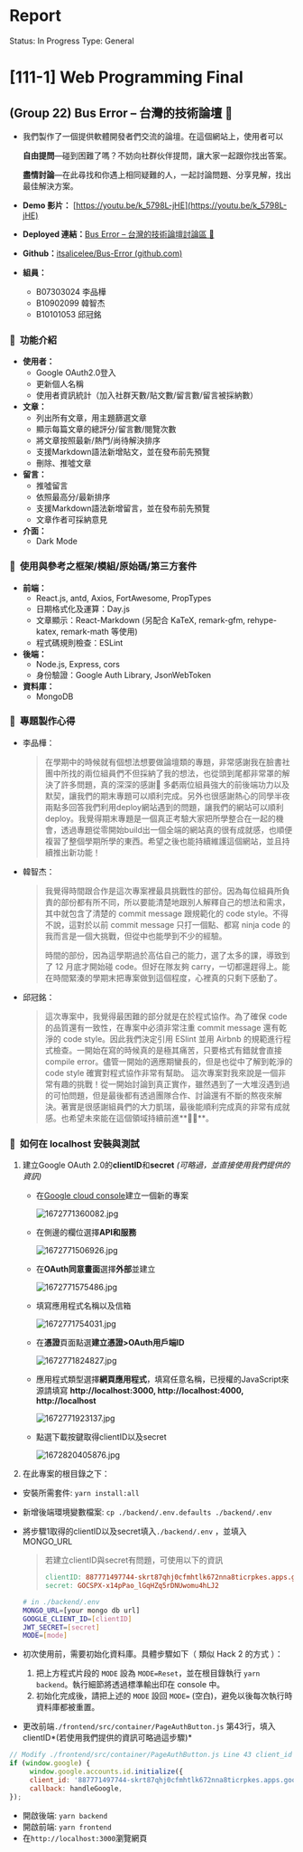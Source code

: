 # Report

Status: In Progress
Type: General

# **[111-1] Web Programming Final**

## (**Group 22) Bus Error – 台灣的技術論壇 🚌**

- 我們製作了一個提供軟體開發者們交流的論壇。在這個網站上，使用者可以
    
    ****自由提問****—碰到困難了嗎？不妨向社群伙伴提問，讓大家一起跟你找出答案。
    
    ****盡情討論****—在此尋找和你遇上相同疑難的人，一起討論問題、分享見解，找出最佳解決方案。
    
- **Demo 影片：** [https://youtu.be/k_5798L-jHE](https://youtu.be/k_5798L-jHE)
- **Deployed 連結：**[Bus Error – 台灣的技術論壇討論區 🚌](https://bus-error-production.up.railway.app/)
- **Github：**[itsalicelee/Bus-Error (github.com)](https://github.com/itsalicelee/Bus-Error)
- **組員：**
    - B07303024 李品樺
    - B10902099 韓智杰
    - B10101053 邱冠銘

### 🚌  功能介紹

- **使用者：**
    - Google OAuth2.0登入
    - 更新個人名稱
    - 使用者資訊統計（加入社群天數/貼文數/留言數/留言被採納數）
- **文章：**
    - 列出所有文章，用主題篩選文章
    - 顯示每篇文章的總評分/留言數/閱覽次數
    - 將文章按照最新/熱門/尚待解決排序
    - 支援Markdown語法新增貼文，並在發布前先預覽
    - 刪除、推噓文章
- **留言：**
    - 推噓留言
    - 依照最高分/最新排序
    - 支援Markdown語法新增留言，並在發布前先預覽
    - 文章作者可採納意見
- **介面：**
    - Dark Mode

### 🚌  使用與參考之框架/模組/原始碼/第三方套件

- **前端：**
    - React.js, antd, Axios, FortAwesome, PropTypes
    - 日期格式化及運算：Day.js
    - 文章顯示：React-Markdown (另配合 KaTeX, remark-gfm, rehype-katex, remark-math 等使用)
    - 程式碼規則檢查：ESLint
- **後端：**
    - Node.js, Express, cors
    - 身份驗證：Google Auth Library, JsonWebToken
- **資料庫：** 
    - MongoDB

### 🚌  專題製作心得

- 李品樺：
    
    > 在學期中的時候就有個想法想要做論壇類的專題，非常感謝我在臉書社團中所找的兩位組員們不但採納了我的想法，也從頭到尾都非常罩的解決了許多問題，真的深深的感謝🥺   多虧兩位組員強大的前後端功力以及默契，讓我們的期末專題可以順利完成。另外也很感謝熱心的同學半夜兩點多回答我們利用deploy網站遇到的問題，讓我們的網站可以順利deploy。我覺得期末專題是一個真正考驗大家把所學整合在一起的機會，透過專題從零開始build出一個全端的網站真的很有成就感，也順便複習了整個學期所學的東西。希望之後也能持續維護這個網站，並且持續推出新功能！
    > 
- 韓智杰：
    
    > 我覺得時間跟合作是這次專案裡最具挑戰性的部份。因為每位組員所負責的部份都有所不同，所以要能清楚地跟別人解釋自己的想法和需求，其中就包含了清楚的 commit message 跟規範化的 code style。不得不說，這對於以前 commit message 只打一個點、都寫 ninja code 的我而言是一個大挑戰，但從中也能學到不少的經驗。
    > 
    > 
    > 時間的部份，因為這學期過於高估自己的能力，選了太多的課，導致到了 12 月底才開始碰 code。但好在隊友夠 carry，一切都還趕得上。能在時間緊湊的學期末把專案做到這個程度，心裡真的只剩下感動了。
    > 
- 邱冠銘：
    
    > 這次專案中，我覺得最困難的部分就是在於程式協作。為了確保 code 的品質還有一致性，在專案中必須非常注重 commit message 還有乾淨的 code style。因此我們決定引用 ESlint 並用 Airbnb 的規範進行程式檢查。一開始在寫的時候真的是極其痛苦，只要格式有錯就會直接 compile error。儘管一開始的適應期蠻長的，但是也從中了解到乾淨的 code style 確實對程式協作非常有幫助。
    這次專案對我來說是一個非常有趣的挑戰！從一開始討論到真正實作，雖然遇到了一大堆沒遇到過的可怕問題，但是最後都有透過團隊合作、討論還有不斷的熬夜來解決。著實是很感謝組員們的大力凱瑞，最後能順利完成真的非常有成就感。也希望未來能在這個領域持續前進**🚀🚀**。
    > 
    

### 🚌  **如何在 localhost 安裝與測試**

1. 建立Google OAuth 2.0的**clientID**和**secret** *(可略過，並直接使用我們提供的資訊)*
    - 在[Google cloud console](https://console.cloud.google.com/)建立一個新的專案
        
        ![1672771360082.jpg](./img/1672771360082.jpg)
        
    - 在側邊的欄位選擇**API和服務**
        
        ![1672771506926.jpg](./img/1672771506926.jpg)
        
    - 在**OAuth同意畫面**選擇**外部**並建立
        
        ![1672771575486.jpg](./img/1672771575486.jpg)
        
    - 填寫應用程式名稱以及信箱
        
        ![1672771754031.jpg](./img/1672771754031.jpg)
        
    - 在**憑證**頁面點選**建立憑證>OAuth用戶端ID**
        
        ![1672771824827.jpg](./img/1672771824827.jpg)
        
    - 應用程式類型選擇**網頁應用程式**，填寫任意名稱，已授權的JavaScript來源請填寫 **http://localhost:3000, http://localhost:4000, http://localhost**
        
        ![1672771923137.jpg](./img/1672771923137.jpg)
        
    - 點選下載按鍵取得clientID以及secret
        
        ![1672820405876.jpg](./img/1672820405876.jpg)
        

2. 在此專案的根目錄之下：
- 安裝所需套件:  `yarn install:all`
- 新增後端環境變數檔案: `cp ./backend/.env.defaults ./backend/.env`
- 將步驟1取得的clientID以及secret填入`./backend/.env` ，並填入MONGO_URL
    
    > 若建立clientID與secret有問題，可使用以下的資訊
    > 
    > 
    > ```makefile
    > clientID: 887771497744-skrt87qhj0cfmhtlk672nna8ticrpkes.apps.googleusercontent.com
    > secret: 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
    > ```
    > 
    
    ```bash
    # in ./backend/.env
    MONGO_URL=[your mongo db url]
    GOOGLE_CLIENT_ID=[clientID]
    JWT_SECRET=[secret]
    MODE=[mode]
    ```
    
- 初次使用前，需要初始化資料庫。具體步驟如下（ 類似 Hack 2 的方式 ）：
    1. 把上方程式片段的 `MODE` 設為 `MODE=Reset`，並在根目錄執行 `yarn backend`。執行細節將透過標準輸出印在 console 中。
    2. 初始化完成後，請把上述的 `MODE` 設回 `MODE=` (空白)，避免以後每次執行時資料庫都被重置。
- 更改前端`./frontend/src/container/PageAuthButton.js` 第43行，填入clientID*(若使用我們提供的資訊可略過這步驟)*

```jsx
// Modify ./frontend/src/container/PageAuthButton.js Line 43 client_id
if (window.google) {
     window.google.accounts.id.initialize({
     client_id: '887771497744-skrt87qhj0cfmhtlk672nna8ticrpkes.apps.googleusercontent.com', // Modify to your clientID
     callback: handleGoogle,
});
```

- 開啟後端: `yarn backend`
- 開啟前端: `yarn frontend`
- 在`http://localhost:3000`瀏覽網頁